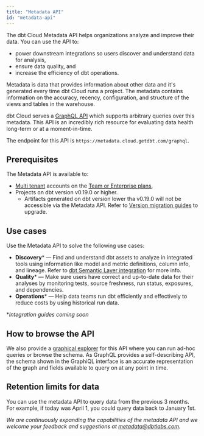 ```yaml
---
title: "Metadata API"
id: "metadata-api"
---
```


The dbt Cloud Metadata API helps organizations analyze and improve their data. You can use the API to:
 - power downstream integrations so users discover and understand data for analysis, 
 - ensure data quality, and 
 - increase the efficiency of dbt operations.

Metadata is data that provides information about other data and it's generated every time dbt Cloud runs a project. The metadata contains information on the accuracy, recency, configuration, and structure of the <Term id="view">views</Term> and tables in the warehouse.

<!-- reworded original: Every time that dbt Cloud runs a dbt project, it generates metadata which pertains to the accuracy, recency, configuration, and structure of the views and tables in the warehouse. -->

 dbt Cloud serves a [GraphQL API](https://metadata.cloud.getdbt.com/graphql) which supports arbitrary queries over this metadata. This API is an incredibly rich resource for evaluating data health long-term or at a moment-in-time. 
 
 The endpoint for this API is `https://metadata.cloud.getdbt.com/graphql`. 

## Prerequisites

The Metadata API is available to:
- [Multi tenant](/docs/deploy/regions-ip-addresses) accounts on the [Team or Enterprise plans](https://www.getdbt.com/pricing/), 
- Projects on dbt version v0.19.0 or higher. 
    * Artifacts generated on dbt version lower tha v0.19.0 will not be accessible via the Metadata API. Refer to [Version migration guides](https://docs.getdbt.com/guides/migration/versions) to upgrade. 
    
## Use cases

Use the Metadata API to solve the following use cases:

- **Discovery*** &mdash; Find and understand dbt assets to analyze in integrated tools using information like model and metric definitions, column info, and lineage. Refer to [dbt Semantic Layer integration](/guides/dbt-ecosystem/sl-partner-integration-guide) for more info. 
- **Quality*** &mdash; Make sure users have correct and up-to-date data for their analyses by monitoring tests, source freshness, run status, exposures, and dependencies.
- **Operations*** &mdash;  Help data teams run dbt efficiently and effectively to reduce costs by using historical run data.

*_Integration guides coming soon_

## How to browse the API

We also provide a [graphical explorer](https://metadata.cloud.getdbt.com/graphiql) for this API where you can run ad-hoc queries or browse the schema. As GraphQL provides a self-describing API, the schema shown in the GraphiQL interface is an accurate representation of the graph and fields available to query on at any point in time.

## Retention limits for data

You can use the metadata API to query data from the previous 3 months. For example, if today was April 1, you could query data back to January 1st.

*We are continuously expanding the capabilities of the metadata API and we welcome your feedback and suggestions at metadata@dbtlabs.com.*
